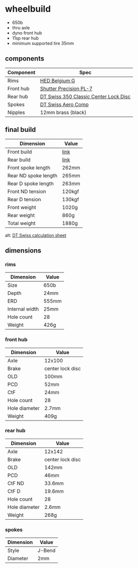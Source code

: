 # wheelbuild

* 650b
* thru axle
* dyno front hub
* 11sp rear hub
* minimum supported tire 35mm

## components

| Component | Spec |
| --------- | ---- |
| Rims | [HED Belgium G](https://store.hedcycling.com/belgium-g/) |
| Front hub | [Shutter Precision PL-7](https://www.sp-dynamo.com/series7-pl7) |
| Rear hub | [DT Swiss 350 Classic Center Lock Disc](https://www.dtswiss.com/en/components/hubs-and-rws/hubs-road/350) |
| Spokes | [DT Swiss Aero Comp](https://www.dtswiss.com/en/components/spokes-and-nipples/spokes/dt-aero-comp) |
| Nipples | 12mm brass (black) |

## final build

| Dimension | Value |
| --------- | ----- |
| Front build | [link](https://kstoerz.com/freespoke/?link=1&e=555&hub=774&n=28&xL=2&xR=2) |
| Rear build | [link](https://kstoerz.com/freespoke/?link=1&e=555&hub=373&n=28&xL=2&xR=2) |
| Front spoke length | 262mm |
| Rear ND spoke length | 265mm |
| Rear D spoke length | 263mm |
| Front ND tension | 120kgf |
| Rear D tension | 130kgf |
| Front weight | 1020g |
| Rear weight | 860g |
| Total weight | 1880g |

alt: [DT Swiss calculation sheet](techsheets/Calculation-17042021-175250.pdf)

## dimensions

### rims

| Dimension | Value |
| --------- | ----- |
| Size | 650b |
| Depth | 24mm |
| ERD | 555mm |
| Internal width | 25mm |
| Hole count | 28 |
| Weight | 426g |

### front hub

| Dimension | Value |
| --------- | ----- |
| Axle | 12x100 |
| Brake | center lock disc |
| OLD | 100mm |
| PCD | 52mm |
| CtF | 24mm |
| Hole count | 28 |
| Hole diameter | 2.7mm |
| Weight | 409g |

### rear hub

| Dimension | Value |
| --------- | ----- |
| Axle | 12x142 |
| Brake | center lock disc |
| OLD | 142mm |
| PCD | 46mm |
| CtF ND | 33.6mm |
| CtF D | 19.6mm |
| Hole count | 28 |
| Hole diameter | 2.6mm |
| Weight | 268g |

### spokes

| Dimension | Value |
| --------- | ----- |
| Style | J-Bend |
| Diameter | 2mm |
